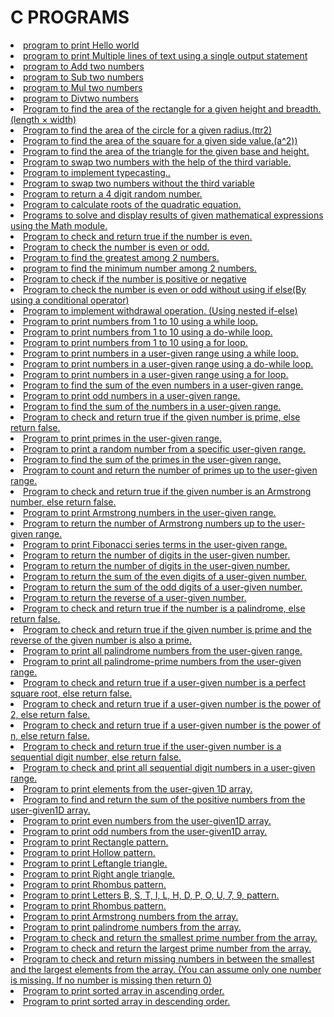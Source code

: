 <h1> C PROGRAMS</h1>
<li><a href="Helloworld.c"> program to print Hello world</li>
<li><a href="Multipleline.c"> program to print Multiple lines of text using a single output statement</li>
<li><a href="Add.c"> program to Add two numbers</li>
<li><a href="Sub.c"> program to Sub two numbers</li>
<li><a href="Mul.c"> program to Mul two numbers</li>
<li><a href="Div.c"> program to Divtwo numbers</li>
<li><a href="Rectangle.c"> Program to find the area of the rectangle for a given height and breadth.(length × width)
</li>
<li><a href="Circle.c"> Program to find the area of the circle for a given radius.(πr2)</li>
<li><a href="Squre.c">  Program to find the area of the square for a given side value.(a^2))</li>
<li><a href="Triangle.c"> Program to find the area of the triangle for the given base and height.
</li>
<li><a href="Swap.c"> Program to swap two numbers with the help of the third variable.</li>
<li><a href="Typecasting.c"> Program to implement typecasting..</li>
<li><a href="swapping.c">  Program to swap two numbers without the third variable</li>
<li><a href="Random.c">  Program to  return a 4 digit random number.
</li>
<li><a href="quadratic.c">  Program  to calculate roots of the quadratic equation.
</li>
<li><a href="mathfun.c"> Programs to solve and display results of given mathematical expressions using the Math module.
</li>
<li><a href="even.c"> Program to check and return true if the number is even.</li>
<li><a href="even2.c"> Program to check  the number is even or odd.</li>
<li><a href="greastest.c"> Program to find the greatest among 2 numbers.</li>
<li><a href="Minimum.c">  program to find the minimum number among 2 numbers.</li>
<li><a href="check_pos_neg.c"> Program to check if the number is positive or negative</li>
<li><a href="evenodd_conditional.c"> Program to check the number  is even or odd without using  if else(By using a conditional operator)
</li>
<li><a href="withdraw.c"> Program to implement withdrawal operation. (Using nested if-else)</li>
<li><a href="while.c">  Program to print numbers from 1 to 10 using a while loop.</li>
<li><a href="dowhile.c"> Program to print numbers from 1 to 10 using a do-while loop.</li>
<li><a href="for.c"> Program to print numbers from 1 to 10 using a for loop.</li>
<li><a href="user_given_whileloop.c"> Program to print numbers in a user-given range using a while loop.</li>
<li><a href="user_dowhileloop.c"> Program to print numbers in a user-given range using a do-while loop.</li>
<li><a href="user_for.c"> Program to print numbers in a user-given range using a for loop.</li>
<li><a href="user_even.c"> Program to find the sum of the even numbers in a user-given range.</li>
<li><a href="user_odd.c"> Program to print odd numbers in a user-given range.</li>
<li><a href="sum_of_numbers.c"> Program to find the sum of the numbers in a user-given range.</li>
<li><a href="primenum.c"> Program to check and return true if the given number is prime, else return false.</li>
<li><a href="usergiven_prime.c"> Program to print primes in the user-given range.</li>
<li><a href="randomnum.c"> Program to print a random number from a specific user-given range.
</li>
<li><a href="sumofprime.c"> Program  to find the sum of the primes in the user-given range.</li>
<li><a href="primenumup.c"> Program to count and return the number of primes up to the user-given range.</li>
<li><a href="armstrong_or_not.c"> Program to check and return true if the given number is an Armstrong number, else return false.</li>
<li><a href="armstrong.c"> Program to print Armstrong numbers in the user-given range. </li>
<li><a href="armstronguser_given.c"> Program to return the number of Armstrong numbers up to the user-given range.</li>
<li><a href="fibonaccirange.c"> Program to print Fibonacci series terms in the user-given range. </li>
<li><a href="Numberof_digits.c">  Program to return the number of digits in the user-given number. </li> 
<li><a href="sumof_digits.c">  Program  to return the number of digits in the user-given number. </li> 
 <li><a href="sumof_even.c"> Program to return the sum of the even digits of a user-given number. </li> 
 <li><a href="sum_of_odd.c"> Program to return the sum of the odd digits of a user-given number. </li> 
 <li><a href="reversenum.c"> Program to return the reverse of a user-given number. </li> 
 <li><a href="palindrome_or_not.c">Program to check and return true if the number is a palindrome, else return false. </li>
 <li><a href="checkprime_reverseprime.c">Program to check and return true if the given number is prime and the reverse of the given number is also a prime. </li>
 <li><a href="palindrome_usergiven.c">Program to print all palindrome numbers from the user-given range. </li>
 <li><a href="palindrome_prime.c">Program to print all palindrome-prime numbers from the user-given range. </li>
 <li><a href="perfectsqureornot.c"> Program to check and return true if a user-given number is a perfect square root, else return false. </li>
 <li><a href="poweroftwo.c"> Program to check and return true if a user-given number is the power of 2, else return false. </li>  
 <li><a href="power_of_n.c"> Program to check and return true if a user-given number is the power of n, else return false. </li> 
  <li><a href="sequential_digit.c"> Program to check and return true if the user-given number is a sequential digit number, else return false. </li>  
  <li><a href="sequential_digit_usergiven.c"> Program to check and print all sequential digit numbers in a user-given range. </li>
  <li><a href="1Darray.c"> Program to print elements from the user-given 1D array. </li> 
  <li><a href="positive_array.c">  Program to find and return the sum of the positive numbers from the user-given1D array. </li> 
  <li><a href="even_array.c"> Program to print even numbers from the user-given1D array. </li> 
  <li><a href="odd_array.c"> Program to print odd numbers from the user-given1D array. </li> 
    <li><a href="Rectangle_pattern.c"> Program to print Rectangle pattern. </li> 
    <li><a href="Hollow_pattern.c"> Program to print Hollow pattern. </li> 
    <li><a href="Leftangle_triangle.c"> Program to print Leftangle triangle. </li> 
  <li><a href="Rightangle_triangle.c"> Program to print Right angle triangle. </li> 
  <li><a href="rhombus.c"> Program to print Rhombus pattern. </li> 
 <li><a href="Letters.c"> Program to print Letters B, S, T, I, L, H, D, P, O, U, 7, 9,  pattern. </li> 
 <li><a href="rhombus.c"> Program to print Rhombus pattern. </li> 
  <li><a href="armstrongarray.c"> Program to print Armstrong numbers from the array. </li> 
  <li><a href="palindrome_array.c"> Program to print palindrome numbers from the array. </li> 
  <li><a href="smallest_prime.c"> Program to check and return the smallest prime number from the array. </li>
  <li><a href="largest_prime.c"> Program to check and return the largest prime number from the array. </li>
 <li><a href="smallest_largestarray.c">Program to check and return missing numbers in between the smallest and the largest elements from the array. (You can assume only one number is missing. If no number is missing then return 0) </li>
 <li><a href="sorted_array.c"> Program to print sorted array in ascending order. </li>
 <li><a href="descending_order.c"> Program to print sorted array in descending order. </li>
